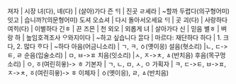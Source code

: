 져자	| 시장
녀(다), 녜(다)	| (살아)가다
즌 ᄃᆡ	| 진곳
ㄹ셰라	| ~할까 두렵다(의구형어미)
잇고	| 습니까?(의문형어미)
도셔 오쇼셔	| 다시 돌아서오세요
ᄃᆡ	| 곳
괴(다)	| 사랑하다
여ᄒᆡ(다)	| 이별하다
긴ㅎ	| 끈
즈믄	| 천
외오	| 외롭게
녀	| 살아가다
신	| 믿음
별ㅎ	| 벼랑
하	| 높임호격조사
ᄋᆞ와지이다	| ~하고 싶습니다
ᄆᆞᆯ다	| 마르다: 재단하다
하다	| 1. 크다, 2. 많다
ᄒᆞ다	| ~하다
아음(어금니소리)	| ㄱ, ㅋ, ㆁ​(옛이응)
설음(혓소리)	|ㄴ, ㄷ->ㅌ, ㄹ
순음(입술소리)	| ㅁ, ㅂ->ㅍ
치음(잇소리)	|ㅅ, ㅈ->ㅊ, ㅿ(반치음)​
후음(목구멍소리)	| ㅇ, ㆆ(여린히읗)-> ㅎ
기본자	| ㄱ, ㄴ, ㅁ, ㅅ, ㅇ
가획자	| ㅋ, ㄷ->ㅌ, ㅂ->ㅍ, ㅈ->ㅊ, ㆆ(여린히읗)-> ㅎ​​
이체자	| ㆁ​(옛이응), ㄹ, ㅿ(반치음)​